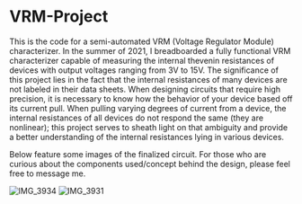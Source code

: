 # VRM-Project
This is the code for a semi-automated VRM (Voltage Regulator Module) characterizer. In the summer of 2021, I breadboarded a fully functional VRM characterizer capable of measuring the internal thevenin resistances of devices with output voltages ranging from 3V to 15V. The significance of this project lies in the fact that the internal resistances of many devices are not labeled in their data sheets. When designing circuits that require high precision, it is necessary to know how the behavior of your device based off its current pull. When pulling varying degrees of current from a device, the internal resistances of all devices do not respond the same (they are nonlinear); this project serves to sheath light on that ambiguity and provide a better understanding of the internal resistances lying in various devices. 

Below feature some images of the finalized circuit. For those who are curious about the components used/concept behind the design, please feel free to message me. 

![IMG_3934](https://user-images.githubusercontent.com/91425318/136706592-d1a9e353-4a54-4534-9d10-da412839c5d5.jpg)
![IMG_3931](https://user-images.githubusercontent.com/91425318/136706596-2588a546-709a-4d72-aca5-e4202352087d.jpg)

